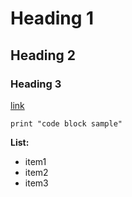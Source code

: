 # Heading 1

## Heading 2

### Heading 3

[link](https://exmpale.com)

```evy
print "code block sample"
```

**List:**

- item1
- item2
- item3

